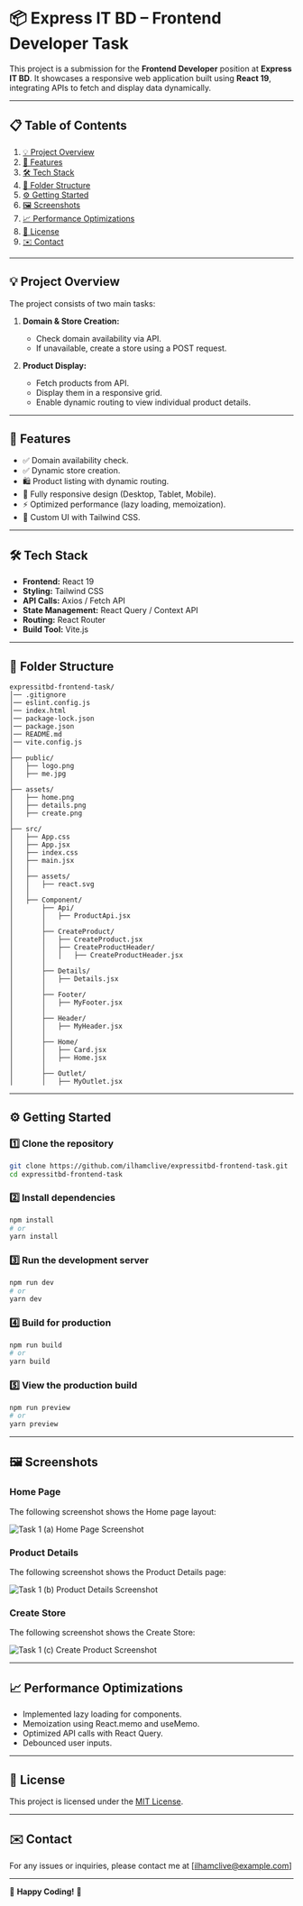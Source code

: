 # 📦 Express IT BD – Frontend Developer Task

This project is a submission for the **Frontend Developer** position at **Express IT BD**. It showcases a responsive web application built using **React 19**, integrating APIs to fetch and display data dynamically.

---

## 📋 Table of Contents

1. [💡 Project Overview](#-project-overview)
2. [🚀 Features](#features)
3. [🛠️ Tech Stack](#tech-stack)
4. [📂 Folder Structure](#folder-structure)
5. [⚙️ Getting Started](#getting-started)
6. [🖼️ Screenshots](#screenshots)
7. [📈 Performance Optimizations](#performance-optimizations)
8. [📑 License](#license)
9. [✉️ Contact](#contact)

---

## 💡 Project Overview

The project consists of two main tasks:

1. **Domain & Store Creation:**
   - Check domain availability via API.
   - If unavailable, create a store using a POST request.

2. **Product Display:**
   - Fetch products from API.
   - Display them in a responsive grid.
   - Enable dynamic routing to view individual product details.

---

## 🚀 Features

- ✅ Domain availability check.
- ✅ Dynamic store creation.
- 🛍️ Product listing with dynamic routing.
- 📱 Fully responsive design (Desktop, Tablet, Mobile).
- ⚡ Optimized performance (lazy loading, memoization).
- 💅 Custom UI with Tailwind CSS.

---

## 🛠️ Tech Stack

- **Frontend:** React 19
- **Styling:** Tailwind CSS
- **API Calls:** Axios / Fetch API
- **State Management:** React Query / Context API
- **Routing:** React Router
- **Build Tool:** Vite.js

---

## 📂 Folder Structure

```
expressitbd-frontend-task/
│── .gitignore
│── eslint.config.js
│── index.html
│── package-lock.json
│── package.json
│── README.md
│── vite.config.js
│
├── public/
│   ├── logo.png
│   ├── me.jpg
│
├── assets/
│   ├── home.png
│   ├── details.png
│   ├── create.png
│
├── src/
│   ├── App.css
│   ├── App.jsx
│   ├── index.css
│   ├── main.jsx
│   │
│   ├── assets/
│   │   ├── react.svg
│   │
│   ├── Component/
│       ├── Api/
│       │   ├── ProductApi.jsx
│       │
│       ├── CreateProduct/
│       │   ├── CreateProduct.jsx
│       │   ├── CreateProductHeader/
│       │   │   ├── CreateProductHeader.jsx
│       │
│       ├── Details/
│       │   ├── Details.jsx
│       │
│       ├── Footer/
│       │   ├── MyFooter.jsx
│       │
│       ├── Header/
│       │   ├── MyHeader.jsx
│       │
│       ├── Home/
│       │   ├── Card.jsx
│       │   ├── Home.jsx
│       │
│       ├── Outlet/
│       │   ├── MyOutlet.jsx

```

---

## ⚙️ Getting Started

### 1️⃣ Clone the repository

```bash
git clone https://github.com/ilhamclive/expressitbd-frontend-task.git
cd expressitbd-frontend-task
```

### 2️⃣ Install dependencies

```bash
npm install
# or
yarn install
```

### 3️⃣ Run the development server

```bash
npm run dev
# or
yarn dev
```

### 4️⃣ Build for production

```bash
npm run build
# or
yarn build
```

### 5️⃣ View the production build

```bash
npm run preview
# or
yarn preview
```

---

## 🖼️ Screenshots

### Home Page
The following screenshot shows the Home page layout:

![Task 1 (a) Home Page Screenshot](./assets/home.png)

### Product Details
The following screenshot shows the Product Details page:

![Task 1 (b) Product Details Screenshot](./assets/details.png)

### Create Store
The following screenshot shows the Create Store:

![Task 1 (c) Create Product Screenshot](./assets/create.png)

---

## 📈 Performance Optimizations

- Implemented lazy loading for components.
- Memoization using React.memo and useMemo.
- Optimized API calls with React Query.
- Debounced user inputs.

---

## 📑 License

This project is licensed under the [MIT License](LICENSE).

---

## ✉️ Contact
For any issues or inquiries, please contact me at [ilhamclive@example.com]

---

🚀 **Happy Coding!** 🚀
